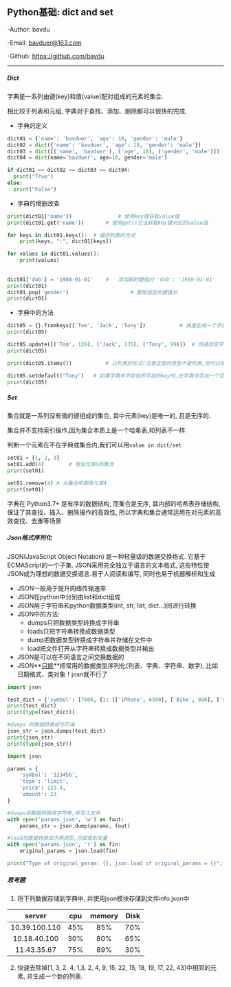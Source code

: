 ## Python基础: dict and set

-Author: bavdu

-Email: bavduer@163.com

-Github: https://github.com/bavdu

---



##### Dict

字典是一系列由键(key)和值(value)配对组成的元素的集合.

相比较于列表和元组, 字典对于查找、添加、删除都可以很快的完成.

- 字典的定义

```python
dict01 = {'name': 'bavduer', 'age': 18, 'gender': 'male'}
dict02 = dict({'name': 'bavduer', 'age': 18, 'gender': 'male'})
dict03 = dict([('name', 'bavduer'), ('age', 18), ('gender', 'male')])
dict04 = dict(name='bavduer', age=18, gender='male') 

if dict01 == dict02 == dict03 == dict04:
  print("True")
else:
  print("False")
```

- 字典的增删改查

```python
print(dict01['name'])				# 使用key键获取value值
print(dict01.get('name'))		# 使用get()方法获取key键对应的value值

for keys in dict01.keys():	# 遍历列表的方式
    print(keys, ":", dict01[keys])

for values in dict01.values():
    print(values)
    
    
dict01['dob'] = '1980-01-01'	#	添加新的键值对 'dob': '1980-01-01'
print(dict01)
dict01.pop('gender')					# 删除指定的键值对
print(dict01)
```

- 字典中的方法

```python
dict05 = {}.fromkeys(['Tom', 'Jack', 'Tony'])			# 快速生成一个字典
print(dict05)

dict05.update([('Tom', 120), ('Jack', 135), ('Tony', 99)])	# 快速改变字典中的value
print(dict05)

print(dict05.items())			# 以列表的形式(注意这里的类型不是列表,但可以使用列表中的方法)打印出所有键值对

dict05.setdefault("Tony")	# 如果字典中不存在所添加的key时,在字典中添加一个空值(None)的键值对
print(dict05)
```



##### Set

集合就是一系列没有值的键组成的集合, 其中元素(key)是唯一的, 且是无序的.

集合并不支持索引操作,因为集合本质上是一个哈希表,和列表不一样.

判断一个元素在不在字典或集合内,我们可以用`value in dict/set`

```python
set01 = {1, 2, 3}
set01.add(4) 		# 增加元素4到集合
print(set01)

set01.remove(4) # 从集合中删除元素4
print(set01)
```

字典在 Python3.7+ 是有序的数据结构, 而集合是无序, 其内部的哈希表存储结构, 保证了其查找、插入、删除操作的高效性, 所以字典和集合通常运用在对元素的高效查找、去重等场景



##### Json格式序列化

JSON(JavaScript Object Notation) 是一种轻量级的数据交换格式. 它基于ECMAScript的一个子集.  JSON采用完全独立于语言的文本格式, 这些特性使JSON成为理想的数据交换语言.易于人阅读和编写, 同时也易于机器解析和生成

- JSON一般用于提升网络传输速率
- JSON在python中分别由list和dict组成
- JSON用于字符串和python数据类型(int, str, list, dict…)间进行转换
- JSON中的方法:
  - dumps只把数据类型转换成字符串
  - loads只把字符串转换成数据类型 
  - dump把数据类型转换成字符串并存储在文件中
  - load把文件打开从字符串转换成数据类型并输出
- JSON是可以在不同语言之间交换数据的
- JSON**<u>只能</u>**把常用的数据类型序列化(列表、字典、字符串、数字), 比如日期格式、类对象！josn就不行了

```python
import json

test_dict = {'symbol': [7600, {1: [['iPhone', 6300], ['Bike', 800], ['shirt', 300]]}]}
print(test_dict)
print(type(test_dict))

#dumps 将数据转换成字符串
json_str = json.dumps(test_dict)
print(json_str)
print(type(json_str))
```



```python
import json

params = {
    'symbol': '123456',
    'type': 'limit',
    'price': 123.4,
    'amount': 23
}

#dumps将数据转换成字符串,并写入文件
with open('params.json', 'w') as fout:
    params_str = json.dump(params, fout)

#load将数据转换成字典类型,并赋值到变量
with open('params.json', 'r') as fin:
    original_params = json.load(fin)

print("Type of original_param: {}, json.load of original_params = {}".format (type(original_params), original_params))
```



##### 思考题

1. 将下列数据存储到字典中, 并使用json模块存储到文件info.json中

|    server     | cpu  | memory | Disk |
| :-----------: | :--: | :----: | :--: |
| 10.39.100.110 | 45%  |  85%   | 70%  |
| 10.18.40.100  | 30%  |  80%   | 65%  |
|  11.43.35.67  | 75%  |  89%   | 30%  |

2. 快速去除掉[1, 3, 2, 4, 1,3, 2, 4, 9, 15, 22, 15, 18, 19, 17, 22, 43]中相同的元素, 并生成一个新的列表.